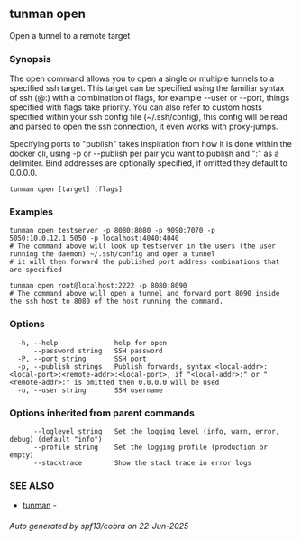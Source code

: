 ## tunman open

Open a tunnel to a remote target

### Synopsis

The open command allows you to open a single or multiple tunnels to a specified ssh target. 
This target can be specified using the familiar syntax of ssh (<user>@<host>:<port>) with a combination of flags, for example --user or --port, 
things specified with flags take priority. You can also refer to custom hosts specified within your ssh config file (~/.ssh/config),
this config will be read and parsed to open the ssh connection, it even works with proxy-jumps.

Specifying ports to "publish" takes inspiration from how it is done within the docker cli, using -p or --publish per pair you want to publish and ":" as a delimiter.
Bind addresses are optionally specified, if omitted they default to 0.0.0.0.

```
tunman open [target] [flags]
```

### Examples

```
tunman open testserver -p 8080:8080 -p 9090:7070 -p 5050:10.0.12.1:5050 -p localhost:4040:4040
# The command above will look up testserver in the users (the user running the daemon) ~/.ssh/config and open a tunnel
# it will then forward the published port address combinations that are specified

tunman open root@localhost:2222 -p 8080:8090
# The command above will open a tunnel and forward port 8090 inside the ssh host to 8080 of the host running the command.
```

### Options

```
  -h, --help              help for open
      --password string   SSH password
  -P, --port string       SSH port
  -p, --publish strings   Publish forwards, syntax <local-addr>:<local-port>:<remote-addr>:<local-port>, if "<local-addr>:" or "<remote-addr>:" is omitted then 0.0.0.0 will be used
  -u, --user string       SSH username
```

### Options inherited from parent commands

```
      --loglevel string   Set the logging level (info, warn, error, debug) (default "info")
      --profile string    Set the logging profile (production or empty)
      --stacktrace        Show the stack trace in error logs
```

### SEE ALSO

* [tunman](tunman.md)	 - 

###### Auto generated by spf13/cobra on 22-Jun-2025
